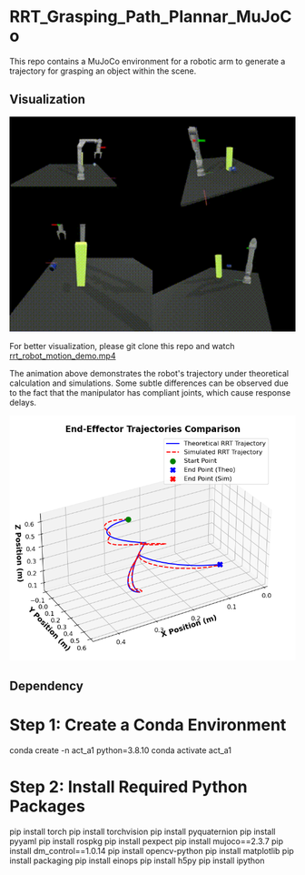 # RRT_Grasping_Path_Plannar_MuJoCo

This repo contains a MuJoCo environment for a robotic arm to generate a trajectory for grasping an object within the scene.

## Visualization

<img src="Img/rrt_robot_motion_with_transfer.gif" alt="RRT Robot Motion" width="600" />

For better visualization, please git clone this repo and watch [rrt_robot_motion_demo.mp4](./rrt_robot_motion_demo.mp4)


The animation above demonstrates the robot's trajectory under theoretical calculation and simulations. Some subtle differences can be observed due to the fact that the manipulator has compliant joints, which cause response delays.

<img src="Img/Trajectory.png" alt="Trajectory" width="600" />

## Dependency
# Step 1: Create a Conda Environment
conda create -n act_a1 python=3.8.10
conda activate act_a1

# Step 2: Install Required Python Packages
pip install torch
pip install torchvision
pip install pyquaternion
pip install pyyaml
pip install rospkg
pip install pexpect
pip install mujoco==2.3.7
pip install dm_control==1.0.14
pip install opencv-python
pip install matplotlib
pip install packaging
pip install einops
pip install h5py
pip install ipython

